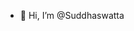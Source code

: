 - 👋 Hi, I’m @Suddhaswatta

<!---
Suddhaswatta/Suddhaswatta is a ✨ special ✨ repository because its `README.md` (this file) appears on your GitHub profile.
You can click the Preview link to take a look at your changes.
--->
